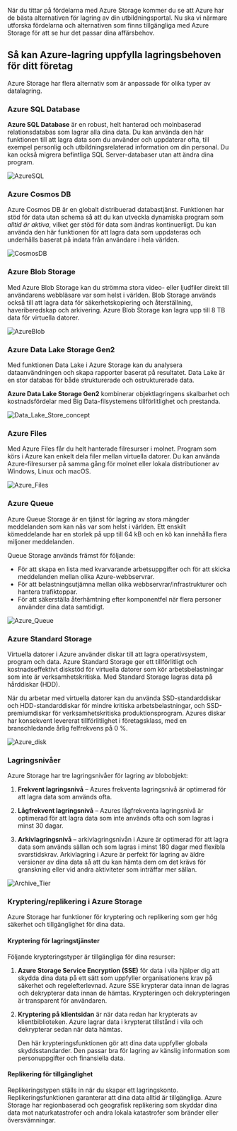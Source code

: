 När du tittar på fördelarna med Azure Storage kommer du se att Azure har de bästa alternativen för lagring av din utbildningsportal. Nu ska vi närmare utforska fördelarna och alternativen som finns tillgängliga med Azure Storage för att se hur det passar dina affärsbehov.

## <a name="how-azure-storage-can-meet-your-business-storage-needs"></a>Så kan Azure-lagring uppfylla lagringsbehoven för ditt företag

Azure Storage har flera alternativ som är anpassade för olika typer av datalagring.

### <a name="azure-sql-database"></a>Azure SQL Database

**Azure SQL Database** är en robust, helt hanterad och molnbaserad relationsdatabas som lagrar alla dina data. Du kan använda den här funktionen till att lagra data som du använder och uppdaterar ofta, till exempel personlig och utbildningsrelaterad information om din personal. Du kan också migrera befintliga SQL Server-databaser utan att ändra dina program.

![AzureSQL](../media-draft/Azure_SQL.png)

### <a name="azure-cosmos-db"></a>Azure Cosmos DB

Azure Cosmos DB är en globalt distribuerad databastjänst. Funktionen har stöd för data utan schema så att du kan utveckla dynamiska program som *alltid är aktiva*, vilket ger stöd för data som ändras kontinuerligt. Du kan använda den här funktionen för att lagra data som uppdateras och underhålls baserat på indata från användare i hela världen.

![CosmosDB](../media-draft/Azure_cosmos_db.png)

### <a name="azure-blob-storage"></a>Azure Blob Storage

Med Azure Blob Storage kan du strömma stora video- eller ljudfiler direkt till användarens webbläsare var som helst i världen. Blob Storage används också till att lagra data för säkerhetskopiering och återställning, haveriberedskap och arkivering. Azure Blob Storage kan lagra upp till 8 TB data för virtuella datorer.

![AzureBlob](../media-draft/Azure_blob.png)

### <a name="azure-data-lake-storage-gen2"></a>Azure Data Lake Storage Gen2

Med funktionen Data Lake i Azure Storage kan du analysera dataanvändningen och skapa rapporter baserat på resultatet. Data Lake är en stor databas för både strukturerade och ostrukturerade data.

**Azure Data Lake Storage Gen2** kombinerar objektlagringens skalbarhet och kostnadsfördelar med Big Data-filsystemens tillförlitlighet och prestanda.

![Data_Lake_Store_concept](../media-draft/Data_lake_store_concept.png)

### <a name="azure-files"></a>Azure Files

Med Azure Files får du helt hanterade filresurser i molnet. Program som körs i Azure kan enkelt dela filer mellan virtuella datorer. Du kan använda Azure-filresurser på samma gång för molnet eller lokala distributioner av Windows, Linux och macOS.

![Azure_Files](../media-draft/Azure_Files.png)

### <a name="azure-queue"></a>Azure Queue

Azure Queue Storage är en tjänst för lagring av stora mängder meddelanden som kan nås var som helst i världen. Ett enskilt kömeddelande har en storlek på upp till 64 kB och en kö kan innehålla flera miljoner meddelanden.

Queue Storage används främst för följande:

- För att skapa en lista med kvarvarande arbetsuppgifter och för att skicka meddelanden mellan olika Azure-webbservrar.
- För att belastningsutjämna mellan olika webbservrar/infrastrukturer och hantera trafiktoppar.
- För att säkerställa återhämtning efter komponentfel när flera personer använder dina data samtidigt.

![Azure_Queue](../media-draft/Azure_Queue.png)

### <a name="azure-standard-storage"></a>Azure Standard Storage

Virtuella datorer i Azure använder diskar till att lagra operativsystem, program och data. Azure Standard Storage ger ett tillförlitligt och kostnadseffektivt diskstöd för virtuella datorer som kör arbetsbelastningar som inte är verksamhetskritiska. Med Standard Storage lagras data på hårddiskar (HDD).

När du arbetar med virtuella datorer kan du använda SSD-standarddiskar och HDD-standarddiskar för mindre kritiska arbetsbelastningar, och SSD-premiumdiskar för verksamhetskritiska produktionsprogram. Azures diskar har konsekvent levererat tillförlitlighet i företagsklass, med en branschledande årlig felfrekvens på 0 %.

![Azure_disk](../media-draft/Azure_disks.png)

### <a name="storage-tiers"></a>Lagringsnivåer

Azure Storage har tre lagringsnivåer för lagring av blobobjekt:

1. **Frekvent lagringsnivå** – Azures frekventa lagringsnivå är optimerad för att lagra data som används ofta. 

1. **Lågfrekvent lagringsnivå** – Azures lågfrekventa lagringsnivå är optimerad för att lagra data som inte används ofta och som lagras i minst 30 dagar.

1. **Arkivlagringsnivå** – arkivlagringsnivån i Azure är optimerad för att lagra data som används sällan och som lagras i minst 180 dagar med flexibla svarstidskrav. Arkivlagring i Azure är perfekt för lagring av äldre versioner av dina data så att du kan hämta dem om det krävs för granskning eller vid andra aktiviteter som inträffar mer sällan.

![Archive_Tier](../media-draft/Archive_Storage_Tier.png)

### <a name="azure-storage-encryptionreplication"></a>Kryptering/replikering i Azure Storage

Azure Storage har funktioner för kryptering och replikering som ger hög säkerhet och tillgänglighet för dina data.

#### <a name="encryption-for-storage-services"></a>Kryptering för lagringstjänster

Följande krypteringstyper är tillgängliga för dina resurser:

1. **Azure Storage Service Encryption (SSE)** för data i vila hjälper dig att skydda dina data på ett sätt som uppfyller organisationens krav på säkerhet och regelefterlevnad. Azure SSE krypterar data innan de lagras och dekrypterar data innan de hämtas. Krypteringen och dekrypteringen är transparent för användaren.
1. **Kryptering på klientsidan** är när data redan har krypterats av klientbiblioteken. Azure lagrar data i krypterat tillstånd i vila och dekrypterar sedan när data hämtas.

    Den här krypteringsfunktionen gör att dina data uppfyller globala skyddsstandarder. Den passar bra för lagring av känslig information som personuppgifter och finansiella data.

#### <a name="replication-for-storage-availability"></a>Replikering för tillgänglighet

Replikeringstypen ställs in när du skapar ett lagringskonto. Replikeringsfunktionen garanterar att dina data alltid är tillgängliga. Azure Storage har regionbaserad och geografisk replikering som skyddar dina data mot naturkatastrofer och andra lokala katastrofer som bränder eller översvämningar.
